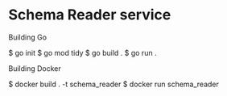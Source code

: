 # Schema Reader service

Building Go

$ go init 
$ go mod tidy
$ go build .
$ go run .

Building Docker

$ docker build . -t schema_reader
$ docker run schema_reader
